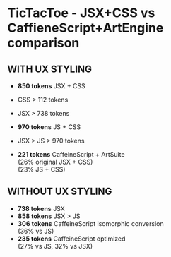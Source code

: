 # TicTacToe - JSX+CSS vs CaffieneScript+ArtEngine comparison


## WITH UX STYLING
* **850 tokens** JSX + CSS
 * CSS                                 > 112 tokens
 * JSX                                 > 738 tokens
* **970 tokens** JS + CSS
 * JSX > JS                            > 970 tokens

* **221 tokens** CaffeineScript + ArtSuite
<br>(26% original JSX + CSS)<br>(23% JS + CSS)

## WITHOUT UX STYLING
* **738 tokens** JSX
* **858 tokens** JSX > JS
* **306 tokens** CaffeineScript isomorphic conversion<br>(36% vs JS)
* **235 tokens** CaffeineScript optimized<br>(27% vs JS, 32% vs JSX)

